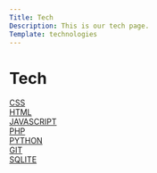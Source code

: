 ```yaml
---
Title: Tech
Description: This is our tech page.
Template: technologies
---
```


Tech
==========================

<div class="box css-style">
    <a href="%base_url%?technology/css">CSS</a>
</div>

<div class="box html-style">
    <a href="%base_url%?technology/html">HTML</a>
</div>

<div class="box js-style">
    <a href="%base_url%?technology/javascript">JAVASCRIPT</a>
</div>

<div class="box php-style">
    <a href="%base_url%?technology/php">PHP</a>
</div>

<div class="box python-style">
    <a href="%base_url%?technology/python">PYTHON</a>
</div>

<div class="box git-style">
    <a href="%base_url%?technology/git">GIT</a>
</div>

<div class="box sqlite-style">
    <a href="%base_url%?technology/sqlite">SQLITE</a>
</div>
